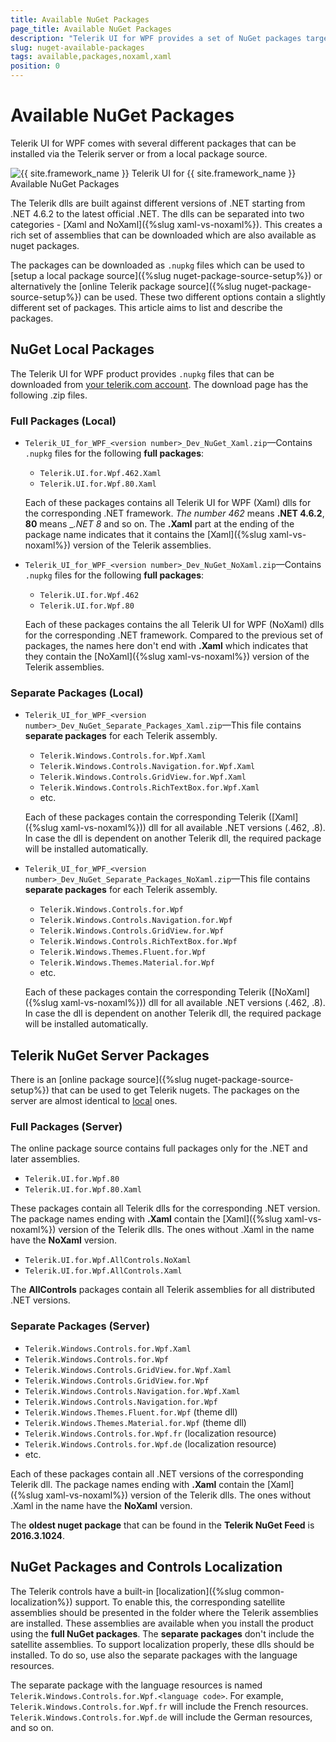 ```yaml
---
title: Available NuGet Packages
page_title: Available NuGet Packages
description: "Telerik UI for WPF provides a set of NuGet packages targeting different .NET versions."
slug: nuget-available-packages
tags: available,packages,noxaml,xaml
position: 0
---
```


# Available NuGet Packages

Telerik UI for WPF comes with several different packages that can be installed via the Telerik server or from a local package source.

![{{ site.framework_name }} Telerik UI for {{ site.framework_name }} Available NuGet Packages](images/nuget-available-packages-0.png)

The Telerik dlls are built against different versions of .NET starting from .NET 4.6.2 to the latest official .NET. The dlls can be separated into two categories - [Xaml and NoXaml]({%slug xaml-vs-noxaml%}). This creates a rich set of assemblies that can be downloaded which are also available as nuget packages. 

The packages can be downloaded as `.nupkg` files which can be used to [setup a local package source]({%slug nuget-package-source-setup%}) or alternatively the [online Telerik package source]({%slug nuget-package-source-setup%}) can be used. These two different options contain a slightly different set of packages. This article aims to list and describe the packages.

## NuGet Local Packages

The Telerik UI for WPF product provides `.nupkg` files that can be downloaded from [your telerik.com account](https://www.telerik.com/account/product-download?product=RCWPF). The download page has the following .zip files.

### Full Packages (Local)

* `Telerik_UI_for_WPF_<version number>_Dev_NuGet_Xaml.zip`&mdash;Contains `.nupkg` files for the following __full packages__:
	* `Telerik.UI.for.Wpf.462.Xaml`
	* `Telerik.UI.for.Wpf.80.Xaml`

	Each of these packages contains all Telerik UI for WPF (Xaml) dlls for the corresponding .NET framework. _The number _462__ means __.NET 4.6.2__, __80__ means __.NET 8_ and so on. The __.Xaml__ part at the ending of the package name indicates that it contains the [Xaml]({%slug xaml-vs-noxaml%}) version of the Telerik assemblies.
	
* `Telerik_UI_for_WPF_<version number>_Dev_NuGet_NoXaml.zip`&mdash;Contains `.nupkg` files for the following __full packages__:	
	* `Telerik.UI.for.Wpf.462`		
	* `Telerik.UI.for.Wpf.80`
	
	Each of these packages contains the all Telerik UI for WPF (NoXaml) dlls for the corresponding .NET framework. Compared to the previous set of packages, the names here don't end with __.Xaml__ which indicates that they contain the [NoXaml]({%slug xaml-vs-noxaml%}) version of the Telerik assemblies.
	
### Separate Packages (Local)

* `Telerik_UI_for_WPF_<version number>_Dev_NuGet_Separate_Packages_Xaml.zip`&mdash;This file contains __separate packages__ for each Telerik assembly.
	* `Telerik.Windows.Controls.for.Wpf.Xaml`
	* `Telerik.Windows.Controls.Navigation.for.Wpf.Xaml`
	* `Telerik.Windows.Controls.GridView.for.Wpf.Xaml`
	* `Telerik.Windows.Controls.RichTextBox.for.Wpf.Xaml`
	* etc.
	
	Each of these packages contain the corresponding Telerik ([Xaml]({%slug xaml-vs-noxaml%})) dll for all available .NET versions (.462, .8). In case the dll is dependent on another Telerik dll, the required package will be installed automatically.
	
* `Telerik_UI_for_WPF_<version number>_Dev_NuGet_Separate_Packages_NoXaml.zip`&mdash;This file contains __separate packages__ for each Telerik assembly.
	* `Telerik.Windows.Controls.for.Wpf`
	* `Telerik.Windows.Controls.Navigation.for.Wpf`
	* `Telerik.Windows.Controls.GridView.for.Wpf`
	* `Telerik.Windows.Controls.RichTextBox.for.Wpf`
	* `Telerik.Windows.Themes.Fluent.for.Wpf`
	* `Telerik.Windows.Themes.Material.for.Wpf`
	* etc.

	Each of these packages contain the corresponding Telerik ([NoXaml]({%slug xaml-vs-noxaml%})) dll for all available .NET versions (.462, .8). In case the dll is dependent on another Telerik dll, the required package will be installed automatically.
	
## Telerik NuGet Server Packages

There is an [online package source]({%slug nuget-package-source-setup%}) that can be used to get Telerik nugets. The packages on the server are almost identical to [local](#nuget-local-package-files) ones. 

### Full Packages (Server)

The online package source contains full packages only for the .NET and later assemblies.

* `Telerik.UI.for.Wpf.80`
* `Telerik.UI.for.Wpf.80.Xaml`

These packages contain all Telerik dlls for the corresponding .NET version. The package names ending with __.Xaml__ contain the [Xaml]({%slug xaml-vs-noxaml%}) version of the Telerik dlls. The ones without .Xaml in the name have the __NoXaml__ version.

* `Telerik.UI.for.Wpf.AllControls.NoXaml`
* `Telerik.UI.for.Wpf.AllControls.Xaml`

The __AllControls__ packages contain all Telerik assemblies for all distributed .NET versions.

### Separate Packages (Server)

* `Telerik.Windows.Controls.for.Wpf.Xaml`
* `Telerik.Windows.Controls.for.Wpf`
* `Telerik.Windows.Controls.GridView.for.Wpf.Xaml`
* `Telerik.Windows.Controls.GridView.for.Wpf`
* `Telerik.Windows.Controls.Navigation.for.Wpf.Xaml`
* `Telerik.Windows.Controls.Navigation.for.Wpf`
* `Telerik.Windows.Themes.Fluent.for.Wpf` (theme dll)
* `Telerik.Windows.Themes.Material.for.Wpf` (theme dll)
* `Telerik.Windows.Controls.for.Wpf.fr` (localization resource)
* `Telerik.Windows.Controls.for.Wpf.de` (localization resource)
* etc.

Each of these packages contain all .NET versions of the corresponding Telerik dll. The package names ending with __.Xaml__ contain the [Xaml]({%slug xaml-vs-noxaml%}) version of the Telerik dlls. The ones without .Xaml in the name have the __NoXaml__ version.

The __oldest nuget package__ that can be found in the __Telerik NuGet Feed__ is __2016.3.1024__.
	
## NuGet Packages and Controls Localization

The Telerik controls have a built-in [localization]({%slug common-localization%}) support. To enable this, the corresponding satellite assemblies should be presented in the folder where the Telerik assemblies are installed. These assemblies are available when you install the product using the __full NuGet packages__. The __separate packages__ don't include the satellite assemblies. To support localization properly, these dlls should be installed. To do so, use also the separate packages with the language resources.

The separate package with the language resources is named `Telerik.Windows.Controls.for.Wpf.<language code>`. For example, `Telerik.Windows.Controls.for.Wpf.fr` will include the French resources. `Telerik.Windows.Controls.for.Wpf.de` will include the German resources, and so on. 
